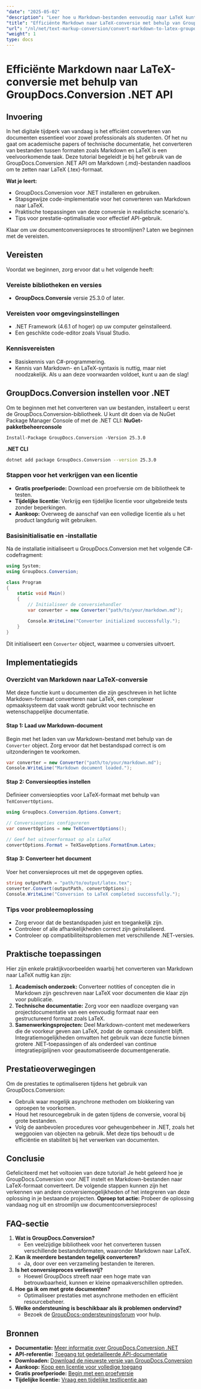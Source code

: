 ```yaml
---
"date": "2025-05-02"
"description": "Leer hoe u Markdown-bestanden eenvoudig naar LaTeX kunt converteren met de krachtige GroupDocs.Conversion .NET API. Volg deze uitgebreide handleiding voor efficiënte documentconversie."
"title": "Efficiënte Markdown naar LaTeX-conversie met behulp van GroupDocs.Conversion .NET API"
"url": "/nl/net/text-markup-conversion/convert-markdown-to-latex-groupdocs-conversion-net/"
"weight": 1
type: docs
---
```

# Efficiënte Markdown naar LaTeX-conversie met behulp van GroupDocs.Conversion .NET API
## Invoering
In het digitale tijdperk van vandaag is het efficiënt converteren van documenten essentieel voor zowel professionals als studenten. Of het nu gaat om academische papers of technische documentatie, het converteren van bestanden tussen formaten zoals Markdown en LaTeX is een veelvoorkomende taak. Deze tutorial begeleidt je bij het gebruik van de GroupDocs.Conversion .NET API om Markdown (.md)-bestanden naadloos om te zetten naar LaTeX (.tex)-formaat.

**Wat je leert:**
- GroupDocs.Conversion voor .NET installeren en gebruiken.
- Stapsgewijze code-implementatie voor het converteren van Markdown naar LaTeX.
- Praktische toepassingen van deze conversie in realistische scenario's.
- Tips voor prestatie-optimalisatie voor effectief API-gebruik.

Klaar om uw documentconversieproces te stroomlijnen? Laten we beginnen met de vereisten.
## Vereisten
Voordat we beginnen, zorg ervoor dat u het volgende heeft:
### Vereiste bibliotheken en versies
- **GroupDocs.Conversie** versie 25.3.0 of later.
### Vereisten voor omgevingsinstellingen
- .NET Framework (4.6.1 of hoger) op uw computer geïnstalleerd.
- Een geschikte code-editor zoals Visual Studio.
### Kennisvereisten
- Basiskennis van C#-programmering.
- Kennis van Markdown- en LaTeX-syntaxis is nuttig, maar niet noodzakelijk.
Als u aan deze voorwaarden voldoet, kunt u aan de slag!
## GroupDocs.Conversion instellen voor .NET
Om te beginnen met het converteren van uw bestanden, installeert u eerst de GroupDocs.Conversion-bibliotheek. U kunt dit doen via de NuGet Package Manager Console of met de .NET CLI:
**NuGet-pakketbeheerconsole**
```shell
Install-Package GroupDocs.Conversion -Version 25.3.0
```
**\.NET CLI**
```bash
dotnet add package GroupDocs.Conversion --version 25.3.0
```
### Stappen voor het verkrijgen van een licentie
- **Gratis proefperiode:** Download een proefversie om de bibliotheek te testen.
- **Tijdelijke licentie:** Verkrijg een tijdelijke licentie voor uitgebreide tests zonder beperkingen.
- **Aankoop:** Overweeg de aanschaf van een volledige licentie als u het product langdurig wilt gebruiken.
### Basisinitialisatie en -installatie
Na de installatie initialiseert u GroupDocs.Conversion met het volgende C#-codefragment:
```csharp
using System;
using GroupDocs.Conversion;

class Program
{
    static void Main()
    {
        // Initialiseer de conversiehandler
        var converter = new Converter("path/to/your/markdown.md");

        Console.WriteLine("Converter initialized successfully.");
    }
}
```
Dit initialiseert een `Converter` object, waarmee u conversies uitvoert.
## Implementatiegids
### Overzicht van Markdown naar LaTeX-conversie
Met deze functie kunt u documenten die zijn geschreven in het lichte Markdown-formaat converteren naar LaTeX, een complexer opmaaksysteem dat vaak wordt gebruikt voor technische en wetenschappelijke documentatie.
#### Stap 1: Laad uw Markdown-document
Begin met het laden van uw Markdown-bestand met behulp van de `Converter` object. Zorg ervoor dat het bestandspad correct is om uitzonderingen te voorkomen.
```csharp
var converter = new Converter("path/to/your/markdown.md");
Console.WriteLine("Markdown document loaded.");
```
#### Stap 2: Conversieopties instellen
Definieer conversieopties voor LaTeX-formaat met behulp van `TeXConvertOptions`.
```csharp
using GroupDocs.Conversion.Options.Convert;

// Conversieopties configureren
var convertOptions = new TeXConvertOptions();

// Geef het uitvoerformaat op als LaTeX
convertOptions.Format = TeXSaveOptions.FormatEnum.Latex;
```
#### Stap 3: Converteer het document
Voer het conversieproces uit met de opgegeven opties.
```csharp
string outputPath = "path/to/output/latex.tex";
converter.Convert(outputPath, convertOptions);
Console.WriteLine("Conversion to LaTeX completed successfully.");
```
### Tips voor probleemoplossing
- Zorg ervoor dat de bestandspaden juist en toegankelijk zijn.
- Controleer of alle afhankelijkheden correct zijn geïnstalleerd.
- Controleer op compatibiliteitsproblemen met verschillende .NET-versies.
## Praktische toepassingen
Hier zijn enkele praktijkvoorbeelden waarbij het converteren van Markdown naar LaTeX nuttig kan zijn:
1. **Academisch onderzoek:** Converteer notities of concepten die in Markdown zijn geschreven naar LaTeX voor documenten die klaar zijn voor publicatie.
2. **Technische documentatie:** Zorg voor een naadloze overgang van projectdocumentatie van een eenvoudig formaat naar een gestructureerd formaat zoals LaTeX.
3. **Samenwerkingsprojecten:** Deel Markdown-content met medewerkers die de voorkeur geven aan LaTeX, zodat de opmaak consistent blijft.
Integratiemogelijkheden omvatten het gebruik van deze functie binnen grotere .NET-toepassingen of als onderdeel van continue integratiepijplijnen voor geautomatiseerde documentgeneratie.
## Prestatieoverwegingen
Om de prestaties te optimaliseren tijdens het gebruik van GroupDocs.Conversion:
- Gebruik waar mogelijk asynchrone methoden om blokkering van oproepen te voorkomen.
- Houd het resourcegebruik in de gaten tijdens de conversie, vooral bij grote bestanden.
- Volg de aanbevolen procedures voor geheugenbeheer in .NET, zoals het weggooien van objecten na gebruik.
Met deze tips behoudt u de efficiëntie en stabiliteit bij het verwerken van documenten.
## Conclusie
Gefeliciteerd met het voltooien van deze tutorial! Je hebt geleerd hoe je GroupDocs.Conversion voor .NET instelt en Markdown-bestanden naar LaTeX-formaat converteert. De volgende stappen kunnen zijn het verkennen van andere conversiemogelijkheden of het integreren van deze oplossing in je bestaande projecten.
**Oproep tot actie:** Probeer de oplossing vandaag nog uit en stroomlijn uw documentconversieproces!
## FAQ-sectie
1. **Wat is GroupDocs.Conversion?**
   - Een veelzijdige bibliotheek voor het converteren tussen verschillende bestandsformaten, waaronder Markdown naar LaTeX.
2. **Kan ik meerdere bestanden tegelijk converteren?**
   - Ja, door over een verzameling bestanden te itereren.
3. **Is het conversieproces verliesvrij?**
   - Hoewel GroupDocs streeft naar een hoge mate van betrouwbaarheid, kunnen er kleine opmaakverschillen optreden.
4. **Hoe ga ik om met grote documenten?**
   - Optimaliseer prestaties met asynchrone methoden en efficiënt resourcebeheer.
5. **Welke ondersteuning is beschikbaar als ik problemen ondervind?**
   - Bezoek de [GroupDocs-ondersteuningsforum](https://forum.groupdocs.com/c/conversion/10) voor hulp.
## Bronnen
- **Documentatie:** [Meer informatie over GroupDocs.Conversion .NET](https://docs.groupdocs.com/conversion/net/)
- **API-referentie:** [Toegang tot gedetailleerde API-documentatie](https://reference.groupdocs.com/conversion/net/)
- **Downloaden:** [Download de nieuwste versie van GroupDocs.Conversion](https://releases.groupdocs.com/conversion/net/)
- **Aankoop:** [Koop een licentie voor volledige toegang](https://purchase.groupdocs.com/buy)
- **Gratis proefperiode:** [Begin met een proefversie](https://releases.groupdocs.com/conversion/net/)
- **Tijdelijke licentie:** [Vraag een tijdelijke testlicentie aan](https://purchase.groupdocs.com/temporary-license/)
